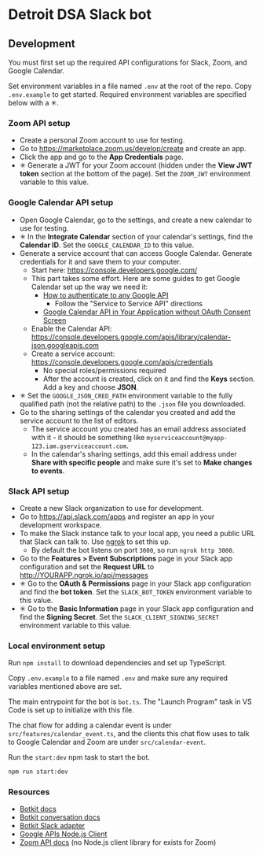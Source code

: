# Detroit DSA Slack bot

## Development
You must first set up the required API configurations for Slack, Zoom, and Google Calendar.

Set environment variables in a file named `.env` at the root of the repo. Copy `.env.example` to get started. Required environment variables are specified below with a ✳.

### Zoom API setup
* Create a personal Zoom account to use for testing.
* Go to <https://marketplace.zoom.us/develop/create> and create an app.
* Click the app and go to the **App Credentials** page.
* ✳ Generate a JWT for your Zoom account (hidden under the **View JWT token** section at the bottom of the page). Set the `ZOOM_JWT` environment variable to this value.

### Google Calendar API setup
* Open Google Calendar, go to the settings, and create a new calendar to use for testing.
* ✳ In the **Integrate Calendar** section of your calendar's settings, find the **Calendar ID**. Set the `GOOGLE_CALENDAR_ID` to this value.
* Generate a service account that can access Google Calendar. Generate credentials for it and save them to your computer.
  * Start here: <https://console.developers.google.com/>
  * This part takes some effort. Here are some guides to get Google Calendar set up the way we need it:
    * [How to authenticate to any Google API](https://flaviocopes.com/google-api-authentication/#service-to-service-api)
      * Follow the "Service to Service API" directions
    * [Google Calendar API in Your Application without OAuth Consent Screen](https://medium.com/@ArchTaqi/google-calendar-api-in-your-application-without-oauth-consent-screen-4fcc1f8eb380)
  * Enable the Calendar API: <https://console.developers.google.com/apis/library/calendar-json.googleapis.com>
  * Create a service account: <https://console.developers.google.com/apis/credentials>
    * No special roles/permissions required
    * After the account is created, click on it and find the **Keys** section. Add a key and choose **JSON**.
* ✳ Set the `GOOGLE_JSON_CRED_PATH` environment variable to the fully qualified path (not the relative path) to the `.json` file you downloaded.
* Go to the sharing settings of the calendar you created and add the service account to the list of editors.
  * The service account you created has an email address associated with it - it should be something like `myserviceaccount@myapp-123.iam.gserviceaccount.com`.
  * In the calendar's sharing settings, add this email address under **Share with specific people** and make sure it's set to **Make changes to events**.

### Slack API setup

* Create a new Slack organization to use for development.
* Go to <https://api.slack.com/apps> and register an app in your development workspace.
* To make the Slack instance talk to your local app, you need a public URL that Slack can talk to. Use [ngrok](https://ngrok.com/) to set this up.
  * By default the bot listens on port `3000`, so run `ngrok http 3000`.
* Go to the **Features > Event Subscriptions** page in your Slack app configuration and set the **Request URL** to <http://YOURAPP.ngrok.io/api/messages>
* ✳ Go to the **OAuth & Permissions** page in your Slack app configuration and find the **bot token**. Set the `SLACK_BOT_TOKEN` environment variable to this value.
* ✳ Go to the **Basic Information** page in your Slack app configuration and find the **Signing Secret**. Set the `SLACK_CLIENT_SIGNING_SECRET` environment variable to this value.

### Local environment setup
Run `npm install` to download dependencies and set up TypeScript.

Copy `.env.example` to a file named `.env` and make sure any required variables mentioned above are set.

The main entrypoint for the bot is `bot.ts`. The "Launch Program" task in VS Code is set up to initialize with this file.

The chat flow for adding a calendar event is under `src/features/calendar_event.ts`, and the clients this chat flow uses to talk to Google Calendar and Zoom are under `src/calendar-event`.

Run the `start:dev` npm task to start the bot.

```bash
npm run start:dev
```

### Resources
* [Botkit docs](https://botkit.ai/docs/v4/)
* [Botkit conversation docs](https://botkit.ai/docs/v4/conversations.html)
* [Botkit Slack adapter](https://botkit.ai/docs/v4/platforms/slack.html)
* [Google APIs Node.js Client](https://github.com/googleapis/google-api-nodejs-client#readme)
* [Zoom API docs](https://marketplace.zoom.us/docs/api-reference/zoom-api) (no Node.js client library for exists for Zoom)
